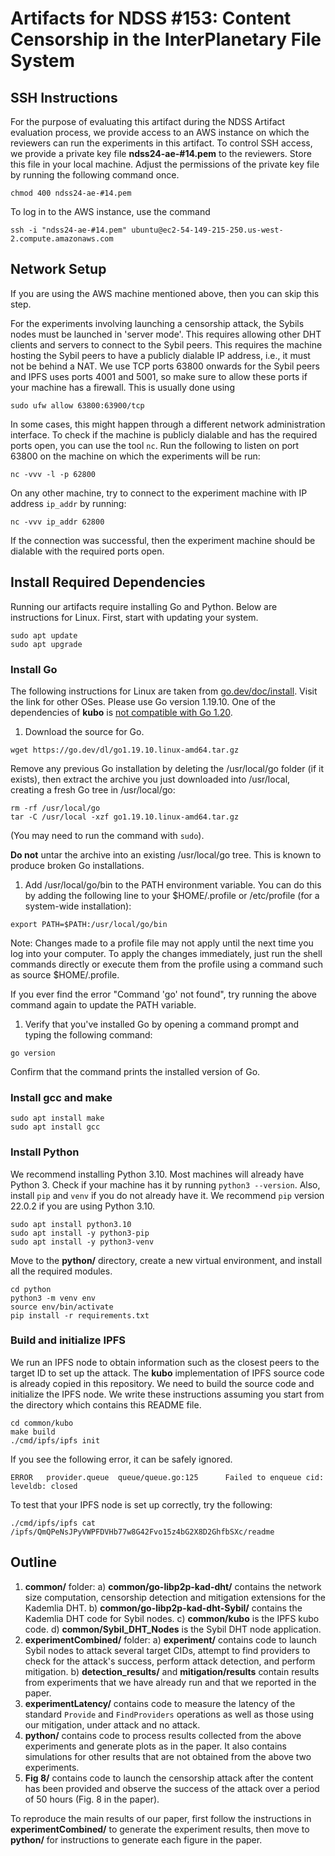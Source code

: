# Artifacts for NDSS #153: Content Censorship in the InterPlanetary File System
## SSH Instructions
For the purpose of evaluating this artifact during the NDSS Artifact evaluation process, we provide access to an AWS instance on which the reviewers can run the experiments in this artifact. To control SSH access, we provide a private key file **ndss24-ae-#14.pem** to the reviewers. Store this file in your local machine. Adjust the permissions of the private key file by running the following command once.
```
chmod 400 ndss24-ae-#14.pem
```
To log in to the AWS instance, use the command
```
ssh -i "ndss24-ae-#14.pem" ubuntu@ec2-54-149-215-250.us-west-2.compute.amazonaws.com
```
## Network Setup
If you are using the AWS machine mentioned above, then you can skip this step.

For the experiments involving launching a censorship attack, the Sybils nodes must be launched in 'server mode'. This requires allowing other DHT clients and servers to connect to the Sybil peers. This requires the machine hosting the Sybil peers to have a publicly dialable IP address, i.e., it must not be behind a NAT. We use TCP ports 63800 onwards for the Sybil peers and IPFS uses ports 4001 and 5001, so make sure to allow these ports if your machine has a firewall. This is usually done using
```
sudo ufw allow 63800:63900/tcp
```
In some cases, this might happen through a different network administration interface. To check if the machine is publicly dialable and has the required ports open, you can use the tool `nc`. Run the following to listen on port 63800 on the machine on which the experiments will be run:
```
nc -vvv -l -p 62800
```
On any other machine, try to connect to the experiment machine with IP address `ip_addr` by running:
```
nc -vvv ip_addr 62800
```
If the connection was successful, then the experiment machine should be dialable with the required ports open.

## Install Required Dependencies

Running our artifacts require installing Go and Python. Below are instructions for Linux. First, start with updating your system.
```
sudo apt update
sudo apt upgrade
```
### Install Go
The following instructions for Linux are taken from [go.dev/doc/install](https://go.dev/doc/install). Visit the link for other OSes. Please use Go version 1.19.10. One of the dependencies of **kubo** is [not compatible with Go 1.20](https://github.com/quic-go/quic-go/wiki/quic-go-and-Go-versions).

1. Download the source for Go.
```
wget https://go.dev/dl/go1.19.10.linux-amd64.tar.gz
```
Remove any previous Go installation by deleting the /usr/local/go folder (if it exists), then extract the archive you just downloaded into /usr/local, creating a fresh Go tree in /usr/local/go:
```
rm -rf /usr/local/go
tar -C /usr/local -xzf go1.19.10.linux-amd64.tar.gz
```
(You may need to run the command with `sudo`).

**Do not** untar the archive into an existing /usr/local/go tree. This is known to produce broken Go installations.

1. Add /usr/local/go/bin to the PATH environment variable.
You can do this by adding the following line to your $HOME/.profile or /etc/profile (for a system-wide installation):
```
export PATH=$PATH:/usr/local/go/bin
```
Note: Changes made to a profile file may not apply until the next time you log into your computer. To apply the changes immediately, just run the shell commands directly or execute them from the profile using a command such as source $HOME/.profile.

If you ever find the error "Command 'go' not found", try running the above command again to update the PATH variable.

1. Verify that you've installed Go by opening a command prompt and typing the following command:
```
go version
```
Confirm that the command prints the installed version of Go.
### Install gcc and make
```
sudo apt install make
sudo apt install gcc
```
### Install Python
We recommend installing Python 3.10. Most machines will already have Python 3. Check if your machine has it by running `python3 --version`. Also, install `pip` and `venv` if you do not already have it. We recommend `pip` version 22.0.2 if you are using Python 3.10.
```
sudo apt install python3.10
sudo apt install -y python3-pip
sudo apt install -y python3-venv
```
Move to the **python/** directory, create a new virtual environment, and install all the required modules.
```
cd python
python3 -m venv env
source env/bin/activate
pip install -r requirements.txt
```
### Build and initialize IPFS
We run an IPFS node to obtain information such as the closest peers to the target ID to set up the attack. The **kubo** implementation of IPFS source code is already copied in this repository. We need to build the source code and initialize the IPFS node. We write these instructions assuming you start from the directory which contains this README file.
```
cd common/kubo
make build
./cmd/ipfs/ipfs init
```
If you see the following error, it can be safely ignored.
```
ERROR   provider.queue  queue/queue.go:125      Failed to enqueue cid: leveldb: closed
```
To test that your IPFS node is set up correctly, try the following:
```
./cmd/ipfs/ipfs cat /ipfs/QmQPeNsJPyVWPFDVHb77w8G42Fvo15z4bG2X8D2GhfbSXc/readme
```
## Outline

1. **common/** folder:
    a) **common/go-libp2p-kad-dht/** contains the network size computation, censorship detection and mitigation extensions for the Kademlia DHT. 
    b) **common/go-libp2p-kad-dht-Sybil/** contains the Kademlia DHT code for Sybil nodes.
    c) **common/kubo** is the IPFS kubo code.
    d) **common/Sybil_DHT_Nodes** is the Sybil DHT node application.
1. **experimentCombined/** folder:
    a) **experiment/** contains code to launch Sybil nodes to attack several target CIDs, attempt to find providers to check for the attack's success, perform attack detection, and perform mitigation.
    b) **detection_results/** and **mitigation/results** contain results from experiments that we have already run and that we reported in the paper.
1. **experimentLatency/** contains code to measure the latency of the standard `Provide` and `FindProviders` operations as well as those using our mitigation, under attack and no attack.
1. **python/** contains code to process results collected from the above experiments and generate plots as in the paper. It also contains simulations for other results that are not obtained from the above two experiments.
1. **Fig 8/** contains code to launch the censorship attack after the content has been provided and observe the success of the attack over a period of 50 hours (Fig. 8 in the paper).

To reproduce the main results of our paper, first follow the instructions in **experimentCombined/** to generate the experiment results, then move to **python/** for instructions to generate each figure in the paper. 